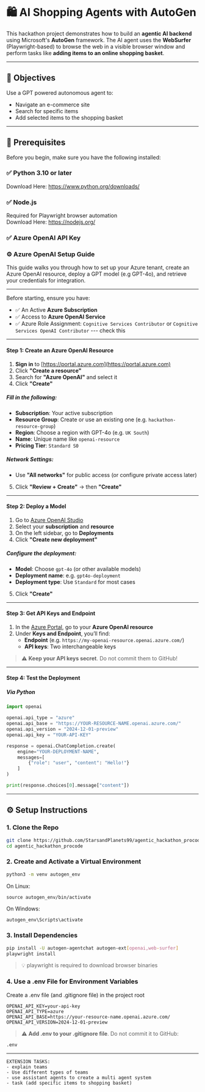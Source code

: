 # 🛍️ AI Shopping Agents with AutoGen

This hackathon project demonstrates how to build an **agentic AI backend** using Microsoft's **AutoGen** framework. The AI agent uses the **WebSurfer** (Playwright-based) to browse the web in a visible browser window and perform tasks like **adding items to an online shopping basket**.

---

## 📌 Objectives

Use a GPT powered autonomous agent to:
- Navigate an e-commerce site
- Search for specific items
- Add selected items to the shopping basket

---

## 🧰 Prerequisites

Before you begin, make sure you have the following installed:

### ✅ Python 3.10 or later
Download Here: https://www.python.org/downloads/

### ✅ Node.js
Required for Playwright browser automation  
Download Here: https://nodejs.org/

### ✅ Azure OpenAI API Key

### ⚙️ Azure OpenAI Setup Guide 

This guide walks you through how to set up your Azure tenant, create an Azure OpenAI resource, deploy a GPT model (e.g GPT-4o), and retrieve your credentials for integration.

---

Before starting, ensure you have:

- ✅ An Active **Azure Subscription**
- ✅ Access to **Azure OpenAI Service** 
- ✅ Azure Role Assignment: `Cognitive Services Contributor` or `Cognitive Services OpenAI Contributor` --- check this

---

#### Step 1: Create an Azure OpenAI Resource

1. **Sign in** to [https://portal.azure.com](https://portal.azure.com)
2. Click **"Create a resource"**
3. Search for **"Azure OpenAI"** and select it
4. Click **"Create"**

##### Fill in the following:

- **Subscription**: Your active subscription  
- **Resource Group**: Create or use an existing one (e.g. `hackathon-resource-group`)  
- **Region**: Choose a region with GPT-4o (e.g. `UK South`)  
- **Name**: Unique name like `openai-resource`  
- **Pricing Tier**: `Standard S0`  

##### Network Settings:

- Use **"All networks"** for public access (or configure private access later)

5. Click **"Review + Create"** → then **"Create"**

---

#### Step 2: Deploy a Model

1. Go to [Azure OpenAI Studio](https://oai.azure.com/)
2. Select your **subscription** and **resource**
3. On the left sidebar, go to **Deployments**
4. Click **"Create new deployment"**

##### Configure the deployment:

- **Model**: Choose `gpt-4o` (or other available models)
- **Deployment name**: e.g. `gpt4o-deployment`
- **Deployment type**: Use `Standard` for most cases

5. Click **"Create"**

---

#### Step 3: Get API Keys and Endpoint

1. In the [Azure Portal](https://portal.azure.com), go to your **Azure OpenAI resource**
2. Under **Keys and Endpoint**, you’ll find:
   - **Endpoint** (e.g. `https://my-openai-resource.openai.azure.com/`)
   - **API keys**: Two interchangeable keys

> ⚠️ **Keep your API keys secret**. Do not commit them to GitHub!

---

#### Step 4: Test the Deployment

##### Via Python

```python
import openai

openai.api_type = "azure"
openai.api_base = "https://YOUR-RESOURCE-NAME.openai.azure.com/"
openai.api_version = "2024-12-01-preview"
openai.api_key = "YOUR-API-KEY"

response = openai.ChatCompletion.create(
    engine="YOUR-DEPLOYMENT-NAME",
    messages=[
        {"role": "user", "content": "Hello!"}
    ]
)

print(response.choices[0].message["content"])
```

---

## ⚙️ Setup Instructions

### 1. Clone the Repo

```bash
git clone https://github.com/StarsandPlanets99/agentic_hackathon_procode.git
cd agentic_hackathon_procode
```

### 2. Create and Activate a Virtual Environment

```bash
python3 -m venv autogen_env
```
On Linux:
```bash#  
source autogen_env/bin/activate  
```
On Windows:
```bash 
autogen_env\Scripts\activate
```


### 3. Install Dependencies
```bash
pip install -U autogen-agentchat autogen-ext[openai,web-surfer]
playwright install
```
>💡 playwright is required to download browser binaries

### 4. Use a .env File for Environment Variables

Create a .env file (and .gitignore file) in the project root

```env
OPENAI_API_KEY=your-api-key
OPENAI_API_TYPE=azure
OPENAI_API_BASE=https://your-resource-name.openai.azure.com/
OPENAI_API_VERSION=2024-12-01-preview
```
> ⚠️ **Add .env to your .gitignore file**. Do not commit it to GitHub:
```bash
.env
```

---



```
EXTENSION TASKS:
- explain teams
- Use different types of teams
- use assistant agents to create a multi agent system
- task (add specific items to shopping basket)

